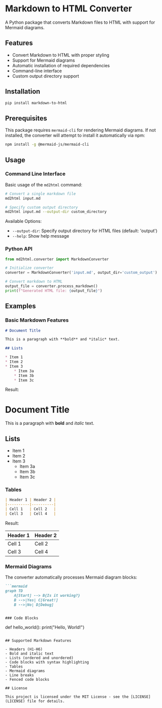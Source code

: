 # Markdown to HTML Converter

A Python package that converts Markdown files to HTML with support for Mermaid diagrams.

## Features

- Convert Markdown to HTML with proper styling
- Support for Mermaid diagrams
- Automatic installation of required dependencies
- Command-line interface
- Custom output directory support

## Installation

```bash
pip install markdown-to-html
```

## Prerequisites

This package requires `mermaid-cli` for rendering Mermaid diagrams. If not installed, the converter will attempt to install it automatically via npm:

```bash
npm install -g @mermaid-js/mermaid-cli
```

## Usage

### Command Line Interface

Basic usage of the `md2html` command:

```bash
# Convert a single markdown file
md2html input.md

# Specify custom output directory
md2html input.md --output-dir custom_directory
```

Available Options:
- `--output-dir`: Specify output directory for HTML files (default: 'output')
- `--help`: Show help message

### Python API

```python
from md2html.converter import MarkdownConverter

# Initialize converter
converter = MarkdownConverter('input.md', output_dir='custom_output')

# Convert markdown to HTML
output_file = converter.process_markdown()
print(f"Generated HTML file: {output_file}")
```

## Examples

### Basic Markdown Features

```markdown
# Document Title

This is a paragraph with **bold** and *italic* text.

## Lists

* Item 1
* Item 2
* Item 3
    * Item 3a
    * Item 3b
    * Item 3c
```

Result:
# Document Title

This is a paragraph with **bold** and *italic* text.

## Lists

* Item 1
* Item 2
* Item 3
    * Item 3a
    * Item 3b
    * Item 3c

### Tables

```markdown
| Header 1 | Header 2 |
|----------|----------|
| Cell 1   | Cell 2   |
| Cell 3   | Cell 4   |
```

Result:

| Header 1 | Header 2 |
|----------|----------|
| Cell 1   | Cell 2   |
| Cell 3   | Cell 4   |


### Mermaid Diagrams

The converter automatically processes Mermaid diagram blocks:

```markdown
```mermaid
graph TD
    A[Start] --> B{Is it working?}
    B -->|Yes| C[Great!]
    B -->|No| D[Debug]
```
```

### Code Blocks

```
def hello_world():
    print("Hello, World!")
```

## Supported Markdown Features

- Headers (H1-H6)
- Bold and italic text
- Lists (ordered and unordered)
- Code blocks with syntax highlighting
- Tables
- Mermaid diagrams
- Line breaks
- Fenced code blocks

## License

This project is licensed under the MIT License - see the [LICENSE](LICENSE) file for details.